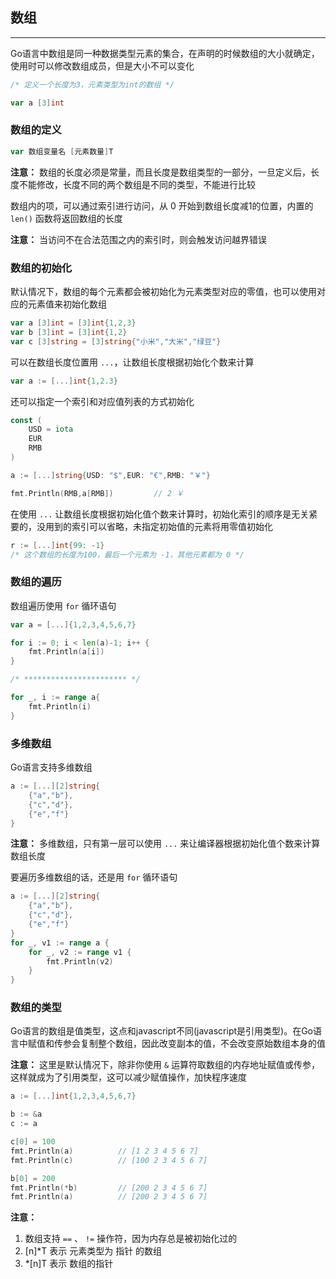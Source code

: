 ## 数组

----

Go语言中数组是同一种数据类型元素的集合，在声明的时候数组的大小就确定，使用时可以修改数组成员，但是大小不可以变化

```go
/* 定义一个长度为3，元素类型为int的数组 */

var a [3]int
```

### 数组的定义

```go
var 数组变量名 [元素数量]T
```

**注意：** 数组的长度必须是常量，而且长度是数组类型的一部分，一旦定义后，长度不能修改，长度不同的两个数组是不同的类型，不能进行比较

数组内的项，可以通过索引进行访问，从 0 开始到数组长度减1的位置，内置的 `len()` 函数将返回数组的长度

**注意：** 当访问不在合法范围之内的索引时，则会触发访问越界错误

### 数组的初始化

默认情况下，数组的每个元素都会被初始化为元素类型对应的零值，也可以使用对应的元素值来初始化数组

```go
var a [3]int = [3]int{1,2,3}
var b [3]int = [3]int{1,2}
var c [3]string = [3]string{"小米","大米","绿豆"}
```

可以在数组长度位置用 `...`，让数组长度根据初始化个数来计算

```go
var a := [...]int{1,2.3}
```

还可以指定一个索引和对应值列表的方式初始化

```go
const (
    USD = iota
    EUR
    RMB
)

a := [...]string{USD: "$",EUR: "€",RMB: "￥"}

fmt.Println(RMB,a[RMB])         // 2 ￥
```

在使用 `...` 让数组长度根据初始化值个数来计算时，初始化索引的顺序是无关紧要的，没用到的索引可以省略，未指定初始值的元素将用零值初始化

```go
r := [...]int{99: -1}
/* 这个数组的长度为100，最后一个元素为 -1，其他元素都为 0 */
```

### 数组的遍历

数组遍历使用 `for` 循环语句

```go
var a = [...]{1,2,3,4,5,6,7}

for i := 0; i < len(a)-1; i++ {
    fmt.Println(a[i])
}

/* *********************** */

for _, i := range a{
    fmt.Println(i)
}
```

### 多维数组

Go语言支持多维数组

```go
a := [...][2]string{
    {"a","b"},
    {"c","d"},
    {"e","f"}
}
```

**注意：** 多维数组，只有第一层可以使用 `...` 来让编译器根据初始化值个数来计算数组长度

要遍历多维数组的话，还是用 `for` 循环语句

```go
a := [...][2]string{
    {"a","b"},
    {"c","d"},
    {"e","f"}
}
for _, v1 := range a {
    for _, v2 := range v1 {
        fmt.Println(v2)
    }
}
```

### 数组的类型

Go语言的数组是值类型，这点和javascript不同(javascript是引用类型)。在Go语言中赋值和传参会复制整个数组，因此改变副本的值，不会改变原始数组本身的值

**注意：** 这里是默认情况下，除非你使用 `&` 运算符取数组的内存地址赋值或传参，这样就成为了引用类型，这可以减少赋值操作，加快程序速度

```go
a := [...]int{1,2,3,4,5,6,7}

b := &a
c := a

c[0] = 100
fmt.Println(a)          // [1 2 3 4 5 6 7]
fmt.Println(c)          // [100 2 3 4 5 6 7]

b[0] = 200
fmt.Println(*b)         // [200 2 3 4 5 6 7]
fmt.Println(a)          // [200 2 3 4 5 6 7]
```

**注意：**
1. 数组支持 `==` 、 `!=` 操作符，因为内存总是被初始化过的
2. [n]*T 表示 元素类型为 指针 的数组
3. *[n]T 表示 数组的指针
